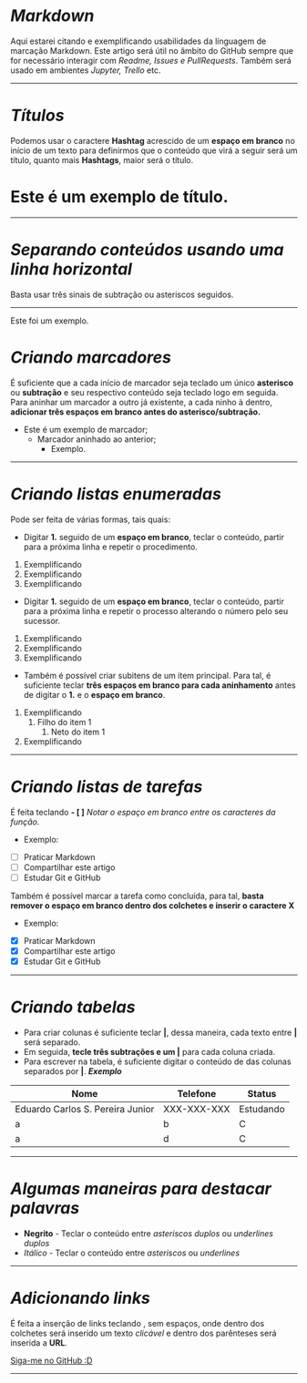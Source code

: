 # *Markdown*
 Aqui estarei citando e exemplificando usabilidades da línguagem de marcação Markdown. Este artigo será útil no âmbito do GitHub sempre que for necessário interagir com *Readme, Issues e PullRequests*. Também será usado em ambientes *Jupyter, Trello* etc.
***
# *Títulos*
Podemos usar o caractere **Hashtag** acrescido de um **espaço em branco** no início de um texto para definirmos que o conteúdo que virá a seguir será um título, quanto mais **Hashtags**, maior será o título.
# Este é um exemplo de título.
***
# *Separando conteúdos usando uma linha horizontal*
Basta usar três sinais de subtração ou asteriscos seguidos.
***
Este foi um exemplo.

# *Criando marcadores*
É suficiente que a cada início de marcador seja teclado um único **asterisco** ou **subtração** e seu respectivo conteúdo seja teclado logo em seguida. Para aninhar um marcador a outro já existente, a cada ninho à dentro, **adicionar três espaços em branco antes do asterisco/subtração.** 
* Este é um exemplo de marcador;
   * Marcador aninhado ao anterior;
      * Exemplo.
***
# *Criando listas enumeradas*
Pode ser feita de várias formas, tais quais:
* Digitar **1.** seguido de um **espaço em branco**, teclar o conteúdo, partir para a próxima linha e repetir o procedimento.
1. Exemplificando
1. Exemplificando
1. Exemplificando
* Digitar **1.** seguido de um **espaço em branco**, teclar o conteúdo, partir para a próxima linha e repetir o processo alterando o número pelo seu sucessor.
1. Exemplificando
2. Exemplificando
3. Exemplificando
* Também é possível criar subitens de um item principal. Para tal, é suficiente teclar **três espaços em branco para cada aninhamento** antes de digitar o **1.** e o **espaço em branco**.
1. Exemplificando
   1. Filho do item 1
       1. Neto do item 1
2. Exemplificando
***
# *Criando listas de tarefas*
É feita teclando **- [ ]** *Notar o espaço em branco entre os caracteres da função.*
* Exemplo:
- [ ] Praticar Markdown
- [ ] Compartilhar este artigo
- [ ] Estudar Git e GitHub

Também é possível marcar a tarefa como concluída, para tal, **basta remover o espaço em branco dentro dos colchetes e inserir o caractere X**
* Exemplo:
- [x] Praticar Markdown
- [x] Compartilhar este artigo
- [x] Estudar Git e GitHub 
***
# *Criando tabelas*
* Para criar colunas é suficiente teclar **|**, dessa maneira, cada texto entre **|** será separado.
* Em seguida, **tecle três subtrações e um |** para cada coluna criada.
* Para escrever na tabela, é suficiente digitar o conteúdo de das colunas separados por **|**.
***Exemplo***

Nome | Telefone | Status
---|---|---
Eduardo Carlos S. Pereira Junior | XXX-XXX-XXX | Estudando
a | b | C
a | d | C
***
# *Algumas maneiras para destacar palavras*
* **Negrito** - Teclar o conteúdo entre *asteriscos duplos* ou *underlines duplos*
* *Itálico* - Teclar o conteúdo entre *asteriscos* ou *underlines*
***
# *Adicionando links*
É feita a inserção de links teclando **[]()**, sem espaços, onde dentro dos colchetes será inserido um texto *clicável* e dentro dos parênteses será inserida a **URL**.

[Siga-me no GitHub :D](https://github.com/eduardojnr)
***
